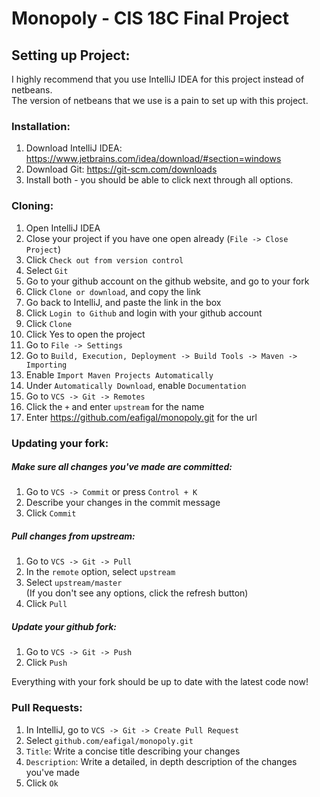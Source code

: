 # Monopoly - CIS 18C Final Project
## **Setting up Project:**  

I highly recommend that you use IntelliJ IDEA for this project instead of netbeans.  
The version of netbeans that we use is a pain to set up with this project.  

### Installation:
1. Download IntelliJ IDEA: https://www.jetbrains.com/idea/download/#section=windows
2. Download Git: https://git-scm.com/downloads
3. Install both - you should be able to click next through all options.

### Cloning:
1. Open IntelliJ IDEA
2. Close your project if you have one open already (`File -> Close Project`)
3. Click `Check out from version control`
4. Select `Git`
5. Go to your github account on the github website, and go to your fork
6. Click `Clone or download`, and copy the link
7. Go back to IntelliJ, and paste the link in the box
8. Click `Login to Github` and login with your github account
9. Click `Clone`
10. Click Yes to open the project
11. Go to `File -> Settings`
12. Go to `Build, Execution, Deployment -> Build Tools -> Maven -> Importing`
13. Enable `Import Maven Projects Automatically`
14. Under `Automatically Download`, enable `Documentation`
15. Go to `VCS -> Git -> Remotes`
16. Click the `+` and enter `upstream` for the name
17. Enter https://github.com/eafigal/monopoly.git for the url

### Updating your fork:
##### Make sure all changes you've made are committed:
1. Go to `VCS -> Commit` or press `Control + K`
2. Describe your changes in the commit message
3. Click `Commit`  
##### Pull changes from upstream:
1. Go to `VCS -> Git -> Pull`
2. In the `remote` option, select `upstream`
3. Select `upstream/master`  
(If you don't see any options, click the refresh button)
4. Click `Pull`   
##### Update your github fork:
1. Go to `VCS -> Git -> Push`
2. Click `Push`

Everything with your fork should be up to date with the latest code now!

### Pull Requests:
1. In IntelliJ, go to `VCS -> Git -> Create Pull Request`
2. Select `github.com/eafigal/monopoly.git`
3. `Title`: Write a concise title describing your changes
4. `Description`: Write a detailed, in depth description of the changes you've made
5. Click `Ok`

